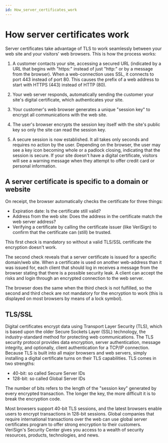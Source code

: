 ```yaml
---
id: How_server_certificates_work
---
```


# How server certificates work

Server certificates take advantage of TLS to work seamlessly between your web site and your visitors' web browsers. This is how the process works:

1. A customer contacts your site, accessing a secured URL (indicated by a URL that begins with "https:" instead of just "http:" or by a message from the browser). When a web-connection uses SSL, it connects to port 443 instead of port 80. This causes the prefix of a web address to start with HTTPS (443) instead of HTTP (80).

2. Your web server responds, automatically sending the customer your site's digital certificate, which authenticates your site.

3. Your customer's web browser generates a unique "session key" to encrypt all communications with the web site.

4. The user's browser encrypts the session key itself with the site's public key so only the site can read the session key.

5. A secure session is now established. It all takes only seconds and requires no action by the user. Depending on the browser, the user may see a key icon becoming whole or a padlock closing, indicating that the session is secure. If your site doesn't have a digital certificate, visitors will see a warning message when they attempt to offer credit card or personal information.

## A server certificate is specific to a domain or website

On receipt, the browser automatically checks the certificate for three things:

- Expiration date: Is the certificate still valid?
- Address from the web site: Does the address in the certificate match the web server address?
- Verifying a certificate by calling the certificate issuer (like VeriSign) to confirm that the certificate can (still) be trusted.

This first check is mandatory so without a valid TLS/SSL certificate the encryption doesn't work.

The second check reveals that a server certificate is issued for a specific domain/web site. When a certificate is used on another web-address than it was issued for, each client that should log in receives a message from the browser stating that there is a possible security leak. A client can accept the risks and login through an encrypted connection to the web server.

The browser does the same when the third check is not fulfilled, so the second and third check are not mandatory for the encryption to work (this is displayed on most browsers by means of a lock symbol).

## TLS/SSL

Digital certificates encrypt data using Transport Layer Security (TLS), which is based upon the older Secure Sockets Layer (SSL) technology, the industry-standard method for protecting web communications. The TLS security protocol provides data encryption, server authentication, message integrity, and optionally, client authentication for a TCP/IP connection. Because TLS is built into all major browsers and web servers, simply installing a digital certificate turns on their TLS capabilities. TLS comes in two strengths:

- 40-bit: so called Secure Server IDs
- 128-bit: so called Global Server IDs

The number of bits refers to the length of the "session key" generated by every encrypted transaction. The longer the key, the more difficult it is to break the encryption code.

Most browsers support 40-bit TLS sessions, and the latest browsers enable users to encrypt transactions in 128-bit sessions. Global companies that require international transactions over the web can use global server certificates program to offer strong encryption to their customers. VeriSign's Security Center gives you access to a wealth of security resources, products, technologies, and news.